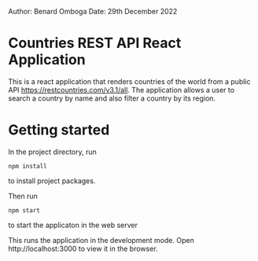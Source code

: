 Author: Benard Omboga
Date: 29th December 2022

# Countries REST API React Application

This is a react application that renders countries of the world from a public API https://restcountries.com/v3.1/all. The application allows a user to search a country by name and also filter a country by its region.

# Getting started
In the project directory, run 

`npm install`

to install project packages.

Then run

`npm start`

to start the applicaton in the web server

This runs the application in the development mode.
Open http://localhost:3000 to view it in the browser.